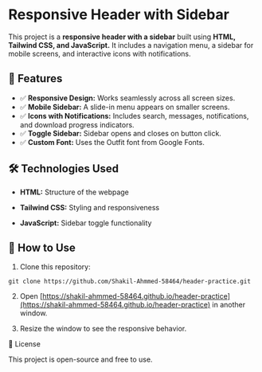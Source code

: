 # Responsive Header with Sidebar

This project is a **responsive header with a sidebar** built using **HTML, Tailwind CSS, and JavaScript.** It includes a navigation menu, a sidebar for mobile screens, and interactive icons with notifications.

## 📌 Features

- ✅ **Responsive Design:** Works seamlessly across all screen sizes.
- ✅ **Mobile Sidebar:** A slide-in menu appears on smaller screens.
- ✅ **Icons with Notifications:** Includes search, messages, notifications, and download progress indicators.
- ✅ **Toggle Sidebar:** Sidebar opens and closes on button click.
- ✅ **Custom Font:** Uses the Outfit font from Google Fonts.

## 🛠️ Technologies Used

- **HTML:** Structure of the webpage

- **Tailwind CSS:** Styling and responsiveness

- **JavaScript:** Sidebar toggle functionality


## 🚀 How to Use

1. Clone this repository:

```git clone https://github.com/Shakil-Ahmmed-58464/header-practice.git```


2. Open [https://shakil-ahmmed-58464.github.io/header-practice](https://shakil-ahmmed-58464.github.io/header-practice) in another window.


3. Resize the window to see the responsive behavior.


📄 License

This project is open-source and free to use.
